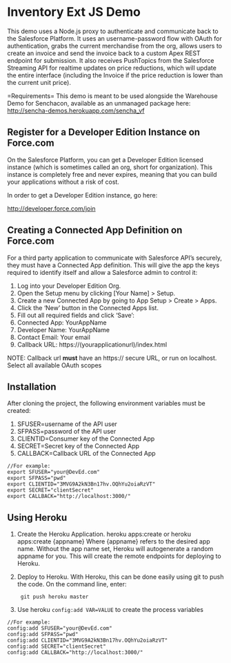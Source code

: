 # Inventory Ext JS Demo
This demo uses a Node.js proxy to authenticate and communicate back to the Salesforce Platform.  It uses an username-password flow with OAuth for authentication, grabs the current merchandise from the org, allows users to create an invoice and send the invoice back to a custom Apex REST endpoint for submission.  It also receives PushTopics from the Salesforce Streaming API for realtime updates on price reductions, which will update the entire interface (including the Invoice if the price reduction is lower than the current unit price).

=Requirements=
This demo is meant to be used alongside the Warehouse Demo for Senchacon, available as an unmanaged package here:
[http://sencha-demos.herokuapp.com/sencha_vf ](http://sencha-demos.herokuapp.com/sencha_vf)

## Register for a Developer Edition Instance on Force.com

On the Salesforce Platform, you can get a Developer Edition licensed instance (which is sometimes called an org, short for organization).  This instance is completely free and never expires, meaning that you can build your applications without a risk of cost.

In order to get a Developer Edition instance, go here:

[http://developer.force.com/join ](http://developer.force.com/join)

## Creating a Connected App Definition on Force.com
For a third party application to communicate with Salesforce API’s
securely, they must have a Connected App definition.  This will give
the app the keys required to identify itself  and allow a Salesforce
admin to control it:

1. Log into your Developer Edition Org.
2. Open the Setup menu by clicking [Your Name] > Setup.
3. Create a new Connected App by going to App Setup > Create > Apps.
4. Click the ‘New’ button in the Connected Apps list.
5. Fill out all required fields and click ‘Save’:
6. Connected App: YourAppName
7. Developer Name: YourAppName
8. Contact Email: Your email
9. Callback URL: https://(yourapplicationurl)/index.html

NOTE: Callback url <b>must</b> have an https:// secure URL, or run on localhost.
Select all available OAuth scopes


## Installation
After cloning the project, the following environment variables must be created:

1. SFUSER=username of the API user
2. SFPASS=password of the API user
3. CLIENTID=Consumer key of the Connected App
4. SECRET=Secret key of the Connected App
5. CALLBACK=Callback URL of the Connected App

```
//For example:
export SFUSER="your@DevEd.com"
export SFPASS="pwd"
export CLIENTID="3MVG9A2kN3Bn17hv.OQhYu2oiaRzVT"
export SECRET="clientSecret"
export CALLBACK="http://localhost:3000/"
```

## Using Heroku
1. Create the Heroku Application. 
		heroku apps:create
or
        heroku apps:create {appname}
Where {appname} refers to the desired app name.  Without the app name set, Heroku will autogenerate a random appname for you.  This will create the remote endpoints for deploying to Heroku.

2. Deploy to Heroku. With Heroku, this can be done easily using git to push the code.  On the command line, enter: 

        git push heroku master

3. Use heroku `config:add VAR=VALUE` to create the process variables

```
//For example:
config:add SFUSER="your@DevEd.com"
config:add SFPASS="pwd"
config:add CLIENTID="3MVG9A2kN3Bn17hv.OQhYu2oiaRzVT"
config:add SECRET="clientSecret"
config:add CALLBACK="http://localhost:3000/"
```
